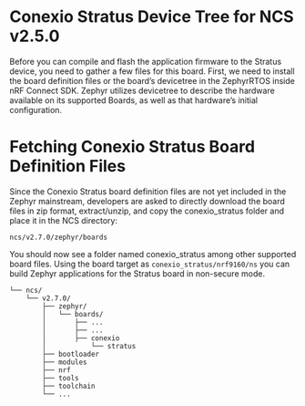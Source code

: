 
# Conexio Stratus Device Tree for NCS v2.5.0

Before you can compile and flash the application firmware to the Stratus device, 
you need to gather a few files for this board. First, we need to install the board definition 
files or the board’s devicetree in the ZephyrRTOS inside nRF Connect SDK. Zephyr utilizes devicetree to describe the 
hardware available on its supported Boards, as well as that hardware’s initial configuration. 

# Fetching Conexio Stratus Board Definition Files

Since the Conexio Stratus board definition files are not yet included in the Zephyr mainstream, developers are asked to directly download the 
board files in zip format, extract/unzip, and copy the conexio_stratus folder and place it in the NCS directory:
```
ncs/v2.7.0/zephyr/boards
```

You should now see a folder named conexio_stratus among other supported board files. Using the board 
target as `conexio_stratus/nrf9160/ns` you can build Zephyr applications for the Stratus board in non-secure mode.

```
└── ncs/
    └── v2.7.0/
        ├── zephyr/
        │   └── boards/
        │       ├── ...
        │       ├── ...
        │       ├── conexio
        │           └── stratus
        ├── bootloader
        ├── modules
        ├── nrf
        ├── tools
        ├── toolchain
        └── ...
```
